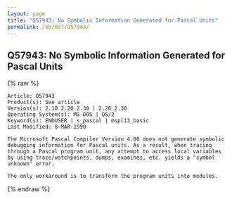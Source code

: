 ```yaml
---
layout: page
title: "Q57943: No Symbolic Information Generated for Pascal Units"
permalink: /kb/057/Q57943/
---
```


## Q57943: No Symbolic Information Generated for Pascal Units

{% raw %}

	Article: Q57943
	Product(s): See article
	Version(s): 2.10 2.20 2.30 | 2.20 2.30
	Operating System(s): MS-DOS | OS/2
	Keyword(s): ENDUSER | s_pascal | mspl13_basic
	Last Modified: 8-MAR-1990
	
	The Microsoft Pascal Compiler Version 4.00 does not generate symbolic
	debugging information for Pascal units. As a result, when tracing
	through a Pascal program unit, any attempt to access local variables
	by using trace/watchpoints, dumps, examines, etc. yields a "symbol
	unknown" error.
	
	The only workaround is to transform the program units into modules.

{% endraw %}
